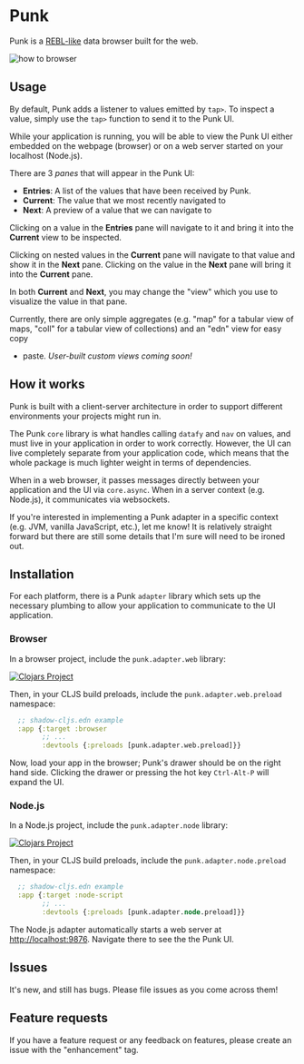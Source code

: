 # Punk

Punk is a [REBL-like](https://www.youtube.com/watch?v=c52QhiXsmyI) data browser
built for the web.

![how to browser](./punk-1.gif)

## Usage

By default, Punk adds a listener to values emitted by `tap>`. To inspect a value,
simply use the `tap>` function to send it to the Punk UI. 

While your application is running, you will be able to view the Punk UI
either embedded on the webpage (browser) or on a web server started on your
localhost (Node.js).

There are 3 *panes* that will appear in the Punk UI:

- **Entries**: A list of the values that have been received by Punk.
- **Current**: The value that we most recently navigated to
- **Next**: A preview of a value that we can navigate to

Clicking on a value in the **Entries** pane will navigate to it and bring it 
into the **Current** view to be inspected.

Clicking on nested values in the **Current** pane will navigate to that value
and show it in the **Next** pane. Clicking on the value in the **Next** pane
will bring it into the **Current** pane.

In both **Current** and **Next**, you may change the "view" which you use to
visualize the value in that pane.

Currently, there are only simple aggregates (e.g. "map" for a tabular view of 
maps, "coll" for a tabular view of collections) and an "edn" view for easy copy
+ paste. *User-built custom views coming soon!*


## How it works

Punk is built with a client-server architecture in order to support different 
environments your projects might run in.

The Punk `core` library is what handles calling `datafy` and `nav` on values, 
and must live in your application in order to work correctly. However, the UI 
can live completely separate from your application code, which means that the 
whole package is much lighter weight in terms of dependencies.

When in a web browser, it passes messages directly between your application and 
the UI via `core.async`. When in a server context (e.g. Node.js), it 
communicates via websockets.

If you're interested in implementing a Punk adapter in a specific context (e.g.
JVM, vanilla JavaScript, etc.), let me know! It is relatively straight forward
but there are still some details that I'm sure will need to be ironed out.

## Installation

For each platform, there is a Punk `adapter` library which sets up the necessary 
plumbing to allow your application to communicate to the UI application.

### Browser

In a browser project, include the `punk.adapter.web` library:

[![Clojars Project](https://img.shields.io/clojars/v/lilactown/punk-adapter-web.svg)](https://clojars.org/lilactown/punk-adapter-web)

Then, in your CLJS build preloads, include the `punk.adapter.web.preload` 
namespace:

```clojure
  ;; shadow-cljs.edn example
  :app {:target :browser
        ;; ...
        :devtools {:preloads [punk.adapter.web.preload]}}
```

Now, load your app in the browser; Punk's drawer should be on the right hand 
side. Clicking the drawer or pressing the hot key `Ctrl-Alt-P` will expand the
UI.


### Node.js

In a Node.js project, include the `punk.adapter.node` library:

[![Clojars Project](https://img.shields.io/clojars/v/lilactown/punk-adapter-node.svg)](https://clojars.org/lilactown/punk-adapter-node)

Then, in your CLJS build preloads, include the `punk.adapter.node.preload` 
namespace:

```clojure
  ;; shadow-cljs.edn example
  :app {:target :node-script
        ;; ...
        :devtools {:preloads [punk.adapter.node.preload]}}
```

The Node.js adapter automatically starts a web server at [http://localhost:9876](http://localhost:9876).
Navigate there to see the the Punk UI.


## Issues

It's new, and still has bugs. Please file issues as you come across them!

## Feature requests

If you have a feature request or any feedback on features, please create
an issue with the "enhancement" tag.
